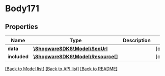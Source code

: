 # Body171

## Properties
Name | Type | Description | Notes
------------ | ------------- | ------------- | -------------
**data** | [**\ShopwareSDK6\Model\SeoUrl**](SeoUrl.md) |  | [optional] 
**included** | [**\ShopwareSDK6\Model\Resource[]**](Resource.md) |  | [optional] 

[[Back to Model list]](../../README.md#documentation-for-models) [[Back to API list]](../../README.md#documentation-for-api-endpoints) [[Back to README]](../../README.md)

